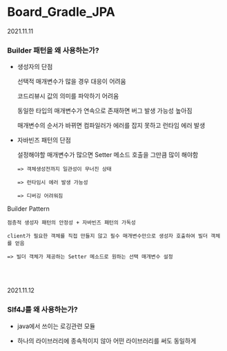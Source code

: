 # Board_Gradle_JPA

2021.11.11

<h3>Builder 패턴을 왜 사용하는가?</h3>

* 생성자의 단점

   선택적 매개변수가 많을 경우 대응이 어려움
   
   코드리뷰시 값의 의미를 파악하기 어려움
   
   동일한 타입의 매개변수가 연속으로 존재하면 버그 발생 가능성 높아짐
   
   매개변수의 순서가 바뀌면 컴파일러가 에러를 잡지 못하고 런타임 에러 발생 


* 자바빈즈 패턴의 단점

   설정해야할 매개변수가 많으면 Setter 메소드 호출을 그만큼 많이 해야함
    
      => 객체생성전까지 일관성이 무너진 상태
      
      => 런타임시 에러 발생 가능성

      => 디버깅 어려워짐
      
    
 Builder Pattern
 
    점층적 생성자 패턴의 안정성 + 자바빈즈 패턴의 가독성
    
    client가 필요한 객체를 직접 만들지 않고 필수 매개변수만으로 생성자 호출하여 빌더 객체를 얻음
    
    => 빌더 객체가 제공하는 Setter 메소드로 원하는 선택 매개변수 설정
 
 <br><br>
 
  
2021.11.12

<h3>Slf4J를 왜 사용하는가?</h3>

 - java에서 쓰이는 로깅관련 모듈
 
 - 하나의 라이브러리에 종속적이지 않아 어떤 라이브러리를 써도 동일하게 


